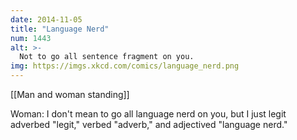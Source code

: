 ```yaml
---
date: 2014-11-05
title: "Language Nerd"
num: 1443
alt: >-
  Not to go all sentence fragment on you.
img: https://imgs.xkcd.com/comics/language_nerd.png
---
```



[[Man and woman standing]]

Woman:  I don't mean to go all language nerd on you, but I just legit adverbed "legit," verbed "adverb," and adjectived "language nerd."